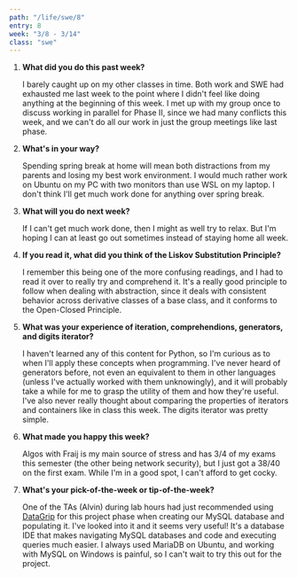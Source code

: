 ```yaml
---
path: "/life/swe/8"
entry: 8
week: "3/8 - 3/14"
class: "swe"
---
```


1. **What did you do this past week?**

    I barely caught up on my other classes in time. Both work and SWE had exhausted me last week to the point where I didn't feel like doing anything at the beginning of this week. I met up with my group once to discuss working in parallel for Phase II, since we had many conflicts this week, and we can't do all our work in just the group meetings like last phase.

1. **What's in your way?**

    Spending spring break at home will mean both distractions from my parents and losing my best work environment. I would much rather work on Ubuntu on my PC with two monitors than use WSL on my laptop. I don't think I'll get much work done for anything over spring break.

1. **What will you do next week?**

    If I can't get much work done, then I might as well try to relax. But I'm hoping I can at least go out sometimes instead of staying home all week.

1. **If you read it, what did you think of the Liskov Substitution Principle?**

    I remember this being one of the more confusing readings, and I had to read it over to really try and comprehend it. It's a really good principle to follow when dealing with abstraction, since it deals with consistent behavior across derivative classes of a base class, and it conforms to the Open-Closed Principle.

1. **What was your experience of iteration, comprehendions, generators, and digits iterator?**

    I haven't learned any of this content for Python, so I'm curious as to when I'll apply these concepts when programming. I've never heard of generators before, not even an equivalent to them in other languages (unless I've actually worked with them unknowingly), and it will probably take a while for me to grasp the utility of them and how they're useful. I've also never really thought about comparing the properties of iterators and containers like in class this week. The digits iterator was pretty simple.

1. **What made you happy this week?**

    Algos with Fraij is my main source of stress and has 3/4 of my exams this semester (the other being network security), but I just got a 38/40 on the first exam. While I'm in a good spot, I can't afford to get cocky.

1. **What's your pick-of-the-week or tip-of-the-week?**

    One of the TAs (Alvin) during lab hours had just recommended using [DataGrip](https://www.jetbrains.com/datagrip/) for this project phase when creating our MySQL database and populating it. I've looked into it and it seems very useful! It's a database IDE that makes navigating MySQL databases and code and executing queries much easier. I always used MariaDB on Ubuntu, and working with MySQL on Windows is painful, so I can't wait to try this out for the project.
